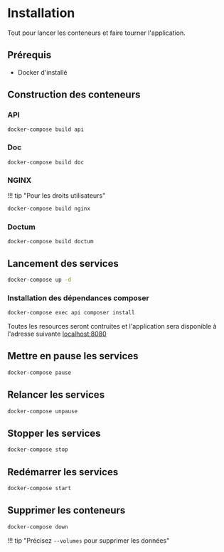 # Installation 

Tout pour lancer les conteneurs et faire tourner l'application.

## Prérequis

* Docker d'installé

## Construction des conteneurs

### API

```
docker-compose build api
```

### Doc

```
docker-compose build doc
```

### NGINX

!!! tip "Pour les droits utilisateurs"

```bash
docker-compose build nginx
```

### Doctum

```
docker-compose build doctum
```

## Lancement des services

```bash
docker-compose up -d
```

### Installation des dépendances composer

```bash
docker-compose exec api composer install
```

Toutes les resources seront contruites et l'application sera disponible à l'adresse suivante [localhost:8080](http://localhost:8080)

## Mettre en pause les services

```bash
docker-compose pause
```

## Relancer les services

```bash
docker-compose unpause
```

## Stopper les services

```bash
docker-compose stop
```

## Redémarrer les services

```bash
docker-compose start
```


## Supprimer les conteneurs

```bash
docker-compose down
```

!!! tip "Précisez `--volumes` pour supprimer les données"